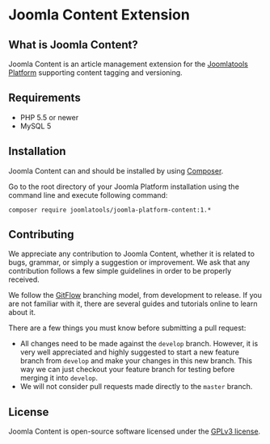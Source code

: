 # Joomla Content Extension

## What is Joomla Content?

Joomla Content is an article management extension for the [Joomlatools Platform](https://github.com/joomlatools/joomla-platform) 
supporting content tagging and versioning.

## Requirements

- PHP 5.5 or newer
- MySQL 5

## Installation

Joomla Content can and should be installed by using [Composer](https://getcomposer.org/). 

Go to the root directory of your Joomla Platform installation using the command line and execute following command:

```
composer require joomlatools/joomla-platform-content:1.*
```

## Contributing

We appreciate any contribution to Joomla Content, whether it is related to bugs, grammar, or simply a suggestion or
improvement. We ask that any contribution follows a few simple guidelines in order to be properly received.

We follow the [GitFlow][gitflow-model] branching model, from development to release. If you are not familiar with it,
there are several guides and tutorials online to learn about it.

There are a few things you must know before submitting a pull request:

- All changes need to be made against the `develop` branch. However, it is very well appreciated and highly suggested to 
start a new feature branch from `develop` and make your changes in this new branch. This way we can just checkout your 
feature branch for testing before merging it into `develop`.
- We will not consider pull requests made directly to the `master` branch.

## License 

Joomla Content is open-source software licensed under the [GPLv3 license](https://github.com/joomlatools/joomla-platform-content/blob/master/LICENSE.txt).

[gitflow-model]: http://nvie.com/posts/a-successful-git-branching-model/

